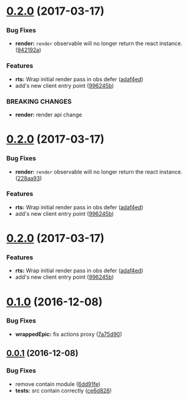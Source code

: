 <a name="0.2.0"></a>
# [0.2.0](https://github.com/BerkeleyTrue/react-redux-epic/compare/0.1.0...v0.2.0) (2017-03-17)


### Bug Fixes

* **render:** `render` observable will no longer return the react instance. ([942192a](https://github.com/BerkeleyTrue/react-redux-epic/commit/942192a))


### Features

* **rts:** Wrap initial render pass in obs defer ([adaf4ed](https://github.com/BerkeleyTrue/react-redux-epic/commit/adaf4ed))
* add's new client entry point ([996245b](https://github.com/BerkeleyTrue/react-redux-epic/commit/996245b))


### BREAKING CHANGES

* **render:** render api change



<a name="0.2.0"></a>
# [0.2.0](https://github.com/BerkeleyTrue/react-redux-epic/compare/0.1.0...v0.2.0) (2017-03-17)


### Bug Fixes

* **render:** `render` observable will no longer return the react instance. ([228aa93](https://github.com/BerkeleyTrue/react-redux-epic/commit/228aa93))


### Features

* **rts:** Wrap initial render pass in obs defer ([adaf4ed](https://github.com/BerkeleyTrue/react-redux-epic/commit/adaf4ed))
* add's new client entry point ([996245b](https://github.com/BerkeleyTrue/react-redux-epic/commit/996245b))



<a name="0.2.0"></a>
# [0.2.0](https://github.com/BerkeleyTrue/react-redux-epic/compare/0.1.0...v0.2.0) (2017-03-17)


### Features

* **rts:** Wrap initial render pass in obs defer ([adaf4ed](https://github.com/BerkeleyTrue/react-redux-epic/commit/adaf4ed))
* add's new client entry point ([996245b](https://github.com/BerkeleyTrue/react-redux-epic/commit/996245b))



<a name="0.1.0"></a>
# [0.1.0](https://github.com/BerkeleyTrue/react-redux-epic/compare/0.0.1...0.1.0) (2016-12-08)


### Bug Fixes

* **wrappedEpic:** fix actions proxy ([7a75d90](https://github.com/BerkeleyTrue/react-redux-epic/commit/7a75d90))



<a name="0.0.1"></a>
## [0.0.1](https://github.com/BerkeleyTrue/react-redux-epic/compare/6dd91fe...0.0.1) (2016-12-08)


### Bug Fixes

* remove contain module ([6dd91fe](https://github.com/BerkeleyTrue/react-redux-epic/commit/6dd91fe))
* **tests:** src contain correctly ([ce6d828](https://github.com/BerkeleyTrue/react-redux-epic/commit/ce6d828))



